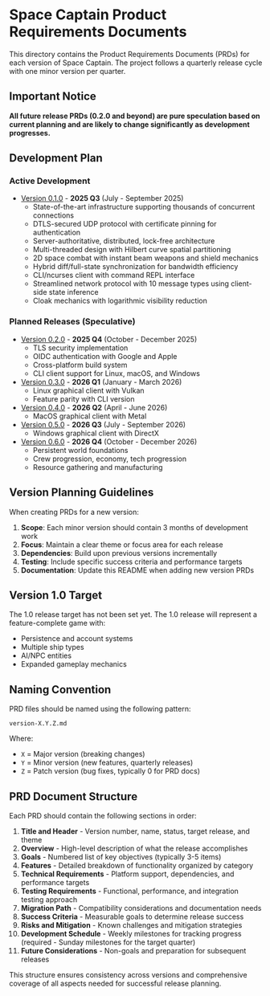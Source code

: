 # Space Captain Product Requirements Documents

This directory contains the Product Requirements Documents (PRDs) for each version of Space Captain. The project follows a quarterly release cycle with one minor version per quarter.

## Important Notice

**All future release PRDs (0.2.0 and beyond) are pure speculation based on current planning and are likely to change significantly as development progresses.**

## Development Plan

### Active Development
- [Version 0.1.0](version-0.1.0.md) - **2025 Q3** (July - September 2025)
  - State-of-the-art infrastructure supporting thousands of concurrent connections
  - DTLS-secured UDP protocol with certificate pinning for authentication
  - Server-authoritative, distributed, lock-free architecture
  - Multi-threaded design with Hilbert curve spatial partitioning
  - 2D space combat with instant beam weapons and shield mechanics
  - Hybrid diff/full-state synchronization for bandwidth efficiency
  - CLI/ncurses client with command REPL interface
  - Streamlined network protocol with 10 message types using client-side state inference
  - Cloak mechanics with logarithmic visibility reduction

### Planned Releases (Speculative)
- [Version 0.2.0](version-0.2.0.md) - **2025 Q4** (October - December 2025)
  - TLS security implementation
  - OIDC authentication with Google and Apple
  - Cross-platform build system
  - CLI client support for Linux, macOS, and Windows
- [Version 0.3.0](version-0.3.0.md) - **2026 Q1** (January - March 2026)
  - Linux graphical client with Vulkan
  - Feature parity with CLI version
- [Version 0.4.0](version-0.4.0.md) - **2026 Q2** (April - June 2026)
  - MacOS graphical client with Metal
- [Version 0.5.0](version-0.5.0.md) - **2026 Q3** (July - September 2026)
  - Windows graphical client with DirectX
- [Version 0.6.0](version-0.6.0.md) - **2026 Q4** (October - December 2026)
  - Persistent world foundations
  - Crew progression, economy, tech progression
  - Resource gathering and manufacturing

## Version Planning Guidelines

When creating PRDs for a new version:

1. **Scope**: Each minor version should contain 3 months of development work
2. **Focus**: Maintain a clear theme or focus area for each release
3. **Dependencies**: Build upon previous versions incrementally
4. **Testing**: Include specific success criteria and performance targets
5. **Documentation**: Update this README when adding new version PRDs

## Version 1.0 Target

The 1.0 release target has not been set yet. The 1.0 release will represent a feature-complete game with:
- Persistence and account systems
- Multiple ship types
- AI/NPC entities
- Expanded gameplay mechanics

## Naming Convention

PRD files should be named using the following pattern:
```
version-X.Y.Z.md
```

Where:
- `X` = Major version (breaking changes)
- `Y` = Minor version (new features, quarterly releases)
- `Z` = Patch version (bug fixes, typically 0 for PRD docs)

## PRD Document Structure

Each PRD should contain the following sections in order:

1. **Title and Header** - Version number, name, status, target release, and theme
2. **Overview** - High-level description of what the release accomplishes
3. **Goals** - Numbered list of key objectives (typically 3-5 items)
4. **Features** - Detailed breakdown of functionality organized by category
5. **Technical Requirements** - Platform support, dependencies, and performance targets
6. **Testing Requirements** - Functional, performance, and integration testing approach
7. **Migration Path** - Compatibility considerations and documentation needs
8. **Success Criteria** - Measurable goals to determine release success
9. **Risks and Mitigation** - Known challenges and mitigation strategies
10. **Development Schedule** - Weekly milestones for tracking progress (required - Sunday milestones for the target quarter)
11. **Future Considerations** - Non-goals and preparation for subsequent releases

This structure ensures consistency across versions and comprehensive coverage of all aspects needed for successful release planning.